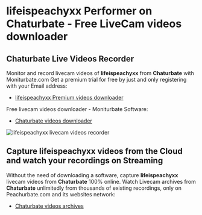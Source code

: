 # lifeispeachyxx Performer on Chaturbate - Free LiveCam videos downloader

## Chaturbate Live Videos Recorder

Monitor and record livecam videos of **lifeispeachyxx** from **Chaturbate** with Moniturbate.com
Get a premium trial for free by just and only registering with your Email address:
* [lifeispeachyxx Premium videos downloader](https://moniturbate.com/request-demo-licence-key.html)

Free livecam videos downloader - Moniturbate Software:
* [Chaturbate videos downloader](https://moniturbate.com/moniturbate-download-software.html)

![lifeispeachyxx livecam videos recorder](https://peachurnet.com/templates/moniturbate-software.png)


## Capture lifeispeachyxx videos from the Cloud and watch your recordings on Streaming

Without the need of downloading a software, capture **lifeispeachyxx** livecam videos from **Chaturbate** 100% online.
Watch Livecam archives from **Chaturbate** unlimitedly from thousands of existing recordings, only on Peachurbate.com and its websites network:
* [Chaturbate videos archives](https://peachurnet.com/)